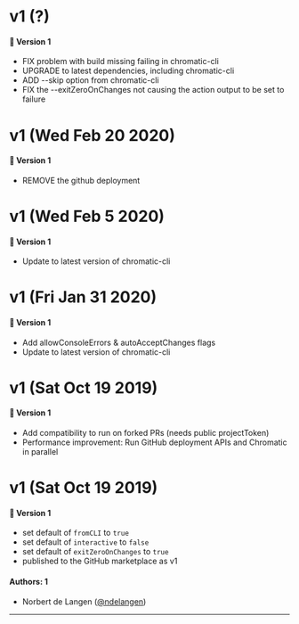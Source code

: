 # v1 (?)

#### 🚀  Version 1

- FIX problem with build missing failing in chromatic-cli
- UPGRADE to latest dependencies, including chromatic-cli
- ADD --skip option from chromatic-cli
- FIX the --exitZeroOnChanges not causing the action output to be set to failure

# v1 (Wed Feb 20 2020)

#### 🚀  Version 1

- REMOVE the github deployment

# v1 (Wed Feb 5 2020)

#### 🚀  Version 1

- Update to latest version of chromatic-cli

# v1 (Fri Jan 31 2020)

#### 🚀  Version 1

- Add allowConsoleErrors & autoAcceptChanges flags
- Update to latest version of chromatic-cli

# v1 (Sat Oct 19 2019)

#### 🚀  Version 1

- Add compatibility to run on forked PRs (needs public projectToken)
- Performance improvement: Run GitHub deployment APIs and Chromatic in parallel

# v1 (Sat Oct 19 2019)

#### 🚀  Version 1

- set default of `fromCLI` to `true`
- set default of `interactive` to `false`
- set default of `exitZeroOnChanges` to `true`
- published to the GitHub marketplace as v1

#### Authors: 1

- Norbert de Langen ([@ndelangen](https://github.com/ndelangen))

---
